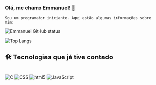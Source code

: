 <!-- MENSAGEM PADRÃO:
**yEmmanuelAccount/yEmmanuelAccount** is a ✨ _special_ ✨ repository because its `README.md` (this file) appears on your GitHub profile.

Here are some ideas to get you started:

- 🔭 I’m currently working on ...
- 🌱 I’m currently learning ...
- 👯 I’m looking to collaborate on ...
- 🤔 I’m looking for help with ...
- 💬 Ask me about ...
- 📫 How to reach me: ...
- 😄 Pronouns: ...
- ⚡ Fun fact: ...
-->

### Olá, me chamo Emmanuel! 👋
    Sou um programador iniciante. Aqui estão algumas informações sobre mim:
    
![Emmanuel GitHub status](https://github-readme-stats.vercel.app/api?username=yEmmanuelAccount&show_icons=true&theme=dark)

![Top Langs](https://github-readme-stats.vercel.app/api/top-langs/?username=yEmmanuelAccount&layout=compact)

## 🛠️ Tecnologias que já tive contado

<div style="display: inline_block"><br/>
    <img align="Center" alt="C" src="https://img.shields.io/badge/C-00599C?style=for-the-badge&logo=c&logoColor=white" />
    <img align="Center" alt="CSS" src="https://img.shields.io/badge/CSS-239120?&style=for-the-badge&logo=css3&logoColor=white" />
    <img align="Center" alt="html5" src="https://img.shields.io/badge/HTML5-E34F26?style=for-the-badge&logo=html5&logoColor=white" />
    <img align="Center" alt="JavaScript" src="https://img.shields.io/badge/JavaScript-F7DF1E?style=for-the-badge&logo=javascript&logoColor=black" />
</div><br/>
